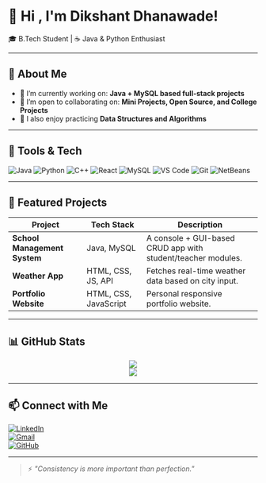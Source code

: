 # 👋 Hi , I'm Dikshant Dhanawade!

🎓 B.Tech Student |  ☕ Java & Python Enthusiast



---

## 🧩 About Me

- 🔭 I’m currently working on: **Java + MySQL based full-stack projects**
- 👯 I’m open to collaborating on: **Mini Projects, Open Source, and College Projects**
- 🧠 I also enjoy practicing **Data Structures and Algorithms**

---

## 🔧 Tools & Tech

![Java](https://img.shields.io/badge/Java-ED8B00?style=flat&logo=java&logoColor=white)
![Python](https://img.shields.io/badge/Python-3670A0?style=flat&logo=python&logoColor=white)
![C++](https://img.shields.io/badge/C++-00599C?style=flat&logo=cplusplus&logoColor=white)
![React](https://img.shields.io/badge/React-20232A?style=flat&logo=react&logoColor=61DAFB)
![MySQL](https://img.shields.io/badge/MySQL-4479A1?style=flat&logo=mysql&logoColor=white)
![VS Code](https://img.shields.io/badge/VS%20Code-007ACC?style=flat&logo=visual-studio-code&logoColor=white)
![Git](https://img.shields.io/badge/Git-F05032?style=flat&logo=git&logoColor=white)
![NetBeans](https://img.shields.io/badge/NetBeans-1B6AC6?style=flat&logo=apache-netbeans-ide&logoColor=white)

---

## 🚀 Featured Projects

| Project | Tech Stack | Description |
|--------|------------|-------------|
| **School Management System** | Java, MySQL | A console + GUI-based CRUD app with student/teacher modules. |
| **Weather App** | HTML, CSS, JS, API | Fetches real-time weather data based on city input. |
| **Portfolio Website** | HTML, CSS, JavaScript | Personal responsive portfolio website. |

---

## 📊 GitHub Stats

<p align="center">
  <img src="https://github-readme-stats.vercel.app/api?username=23UAM028&show_icons=true&theme=gruvbox" />
  <br />
  <img src="https://github-readme-streak-stats.herokuapp.com?user=23UAM028&theme=gruvbox" />
</p>

---

## 📫 Connect with Me

[![LinkedIn](https://img.shields.io/badge/LinkedIn-blue?style=flat&logo=linkedin&logoColor=white)](https://linkedin.com/in/dikshantdhanawade)  
[![Gmail](https://img.shields.io/badge/Gmail-red?style=flat&logo=gmail&logoColor=white)](mailto:dikshant.dhanawade@example.com)  
[![GitHub](https://img.shields.io/badge/GitHub-black?style=flat&logo=github&logoColor=white)](https://github.com/dikshantdhanawade)

---

> ⚡ *"Consistency is more important than perfection."*
